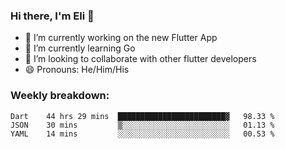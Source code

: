### Hi there, I'm Eli 👋
- 🔭 I’m currently working on the new Flutter App
- 🌱 I’m currently learning Go
- 🦄 I’m looking to collaborate with other flutter developers
- 😄 Pronouns: He/Him/His

### Weekly breakdown:
<!--START_SECTION:waka-->
```text
Dart    44 hrs 29 mins  ████████████████████████▓   98.33 % 
JSON    30 mins         ▒░░░░░░░░░░░░░░░░░░░░░░░░   01.13 % 
YAML    14 mins         ░░░░░░░░░░░░░░░░░░░░░░░░░   00.53 % 
```
<!--END_SECTION:waka-->
